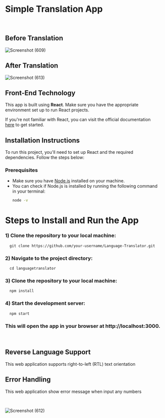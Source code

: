 # Simple Translation App
&nbsp;
## Before Translation
  ![Screenshot (609)](https://github.com/user-attachments/assets/9c87f998-4cc3-4b45-a928-451cae381b33)
&nbsp;
## After Translation

![Screenshot (613)](https://github.com/user-attachments/assets/1046a11d-0810-4ce4-9951-c405797fe130)

## Front-End Technology

  This app is built using **React**. Make sure you have the appropriate environment set up to run React projects.
  
  If you're not familiar with React, you can visit the official documentation [here](https://reactjs.org/) to get started.
&nbsp;
## Installation Instructions
To run this project, you'll need to set up React and the required dependencies. Follow the steps below:  
 
### Prerequisites
- Make sure you have [Node.js](https://nodejs.org/) installed on your machine.
- You can check if Node.js is installed by running the following command in your terminal:
  ```bash
  node -v

# Steps to Install and Run the App

### 1) Clone the repository to your local machine:

      git clone https://github.com/your-username/Language-Translator.git

### 2) Navigate to the project directory:

      cd languagetranslator

### 3) Clone the repository to your local machine:

      npm install

### 4) Start the development server:

      npm start

### This will open the app in your browser at http://localhost:3000.
&nbsp;  
## Reverse Language Support  

This web application supports right-to-left (RTL) text orientation
&nbsp;  
## Error Handling
This web application show error message when input any numbers

&nbsp; 

![Screenshot (612)](https://github.com/user-attachments/assets/68d7a0cb-82e7-4cbb-85ea-3cc8478798df)
